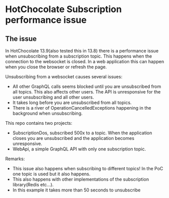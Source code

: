 # HotChocolate Subscription performance issue

## The issue

In HotChocolate 13.9(also tested this in 13.8) there is a performance issue when unsubscribing from a subscription topic. This happens when the connection to the websocket is closed. In a web application this can happen when you close the browser or refresh the page.

Unsubscribing from a websocket causes several issues:

- All other GraphQL calls seems blocked until you are unsubscribed from all topics. This also affects other users. The API is unresponsive for the user unsubscribing and all other users.
- It takes long before you are unsubscribed from all topics.
- There is a river of OperationCancelledExceptions happening in the background when unsubscribing.

This repo contains two projects: 

- SubscriptionDos, subscribed 500x to a topic. When the application closes you are unsubscribed and the application becomes unresponsive.
- WebApi, a simple GraphQL API with only one subscription topic.

Remarks:

- This issue also happens when subscribing to different topics! In the PoC one topic is used but it also happens.
- This also happens with other implementations of the subscription library(Redis etc...).
- In this example it takes more than 50 seconds to unsubscribe